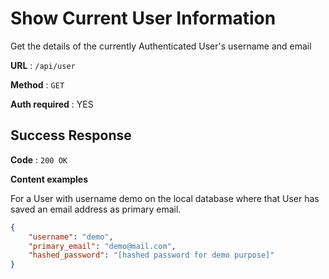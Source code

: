 # Show Current User Information

Get the details of the currently Authenticated User's username and email

**URL** : `/api/user`

**Method** : `GET`

**Auth required** : YES

## Success Response

**Code** : `200 OK`

**Content examples**

For a User with username demo on the local database where that User has saved an
email address as primary email.

```json
{
    "username": "demo",
    "primary_email": "demo@mail.com",
    "hashed_password": "[hashed password for demo purpose]"
}
```
